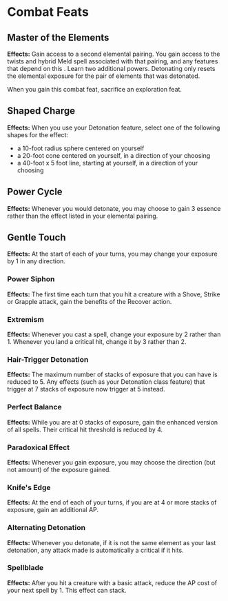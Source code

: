 # Combat Feats

## Master of the Elements

**Effects:** Gain access to a second elemental pairing. You gain access to the twists and hybrid Meld spell associated with that pairing, and any features that depend on this . Learn two additional powers.
Detonating only resets the elemental exposure for the pair of elements that was detonated.

When you gain this combat feat, sacrifice an exploration feat.

## Shaped Charge

**Effects:** When you use your Detonation feature, select one of the following shapes for the effect:

- a 10-foot radius sphere centered on yourself
- a 20-foot cone centered on yourself, in a direction of your choosing
- a 40-foot x 5 foot line, starting at yourself, in a direction of your choosing

## Power Cycle

**Effects:** Whenever you would detonate, you may choose to gain 3 essence rather than the effect listed in your elemental pairing.

## Gentle Touch

**Effects:** At the start of each of your turns, you may change your exposure by 1 in any direction.

### Power Siphon

**Effects:** The first time each turn that you hit a creature with a Shove, Strike or Grapple attack, gain the benefits of the Recover action.

### Extremism

**Effects:** Whenever you cast a spell, change your exposure by 2 rather than 1. Whenever you land a critical hit, change it by 3 rather than 2.

### Hair-Trigger Detonation

**Effects:** The maximum number of stacks of exposure that you can have is reduced to 5. Any effects (such as your Detonation class feature) that trigger at 7 stacks of exposure now trigger at 5 instead.

### Perfect Balance

**Effects:** While you are at 0 stacks of exposure, gain the enhanced version of all spells. Their critical hit threshold is reduced by 4.

### Paradoxical Effect

**Effects:** Whenever you gain exposure, you may choose the direction (but not amount) of the exposure gained.

### Knife's Edge

**Effects:** At the end of each of your turns, if you are at 4 or more stacks of exposure, gain an additional AP.

### Alternating Detonation

**Effects:** Whenever you detonate, if it is not the same element as your last detonation, any attack made is automatically a critical if it hits.

### Spellblade

**Effects:** After you hit a creature with a basic attack, reduce the AP cost of your next spell by 1. This effect can stack.
